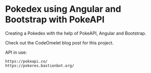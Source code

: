 # Pokedex using Angular and Bootstrap with PokeAPI

Creating a Pokedex with the help of PokeAPI, Angular and Bootstrap.

Check out the CodeOmelet blog post for this project.



API in use:
```
https://pokeapi.co/
https://pokeres.bastionbot.org/
```
